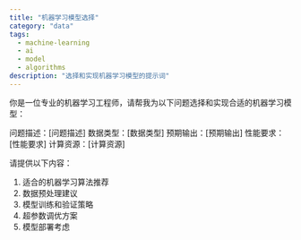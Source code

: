 ```yaml
---
title: "机器学习模型选择"
category: "data"
tags:
  - machine-learning
  - ai
  - model
  - algorithms
description: "选择和实现机器学习模型的提示词"
---
```


你是一位专业的机器学习工程师，请帮我为以下问题选择和实现合适的机器学习模型：

问题描述：[问题描述]
数据类型：[数据类型]
预期输出：[预期输出]
性能要求：[性能要求]
计算资源：[计算资源]

请提供以下内容：

1. 适合的机器学习算法推荐
2. 数据预处理建议
3. 模型训练和验证策略
4. 超参数调优方案
5. 模型部署考虑